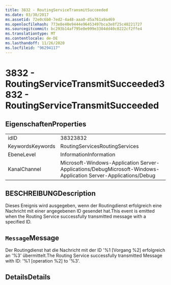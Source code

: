 ```yaml
---
title: 3832 - RoutingServiceTransmitSucceeded
ms.date: 03/30/2017
ms.assetid: 72e0c6b0-7ed2-4a48-aaa0-d5a761a9a469
ms.openlocfilehash: 773e8e40e9444e96453497bca3e8f25c48221727
ms.sourcegitcommit: bc293b14af795e0e999e3304dd40c0222cf2ffe4
ms.translationtype: MT
ms.contentlocale: de-DE
ms.lasthandoff: 11/26/2020
ms.locfileid: "96294117"
---
```

# <a name="3832---routingservicetransmitsucceeded"></a><span data-ttu-id="3566f-102">3832 - RoutingServiceTransmitSucceeded</span><span class="sxs-lookup"><span data-stu-id="3566f-102">3832 - RoutingServiceTransmitSucceeded</span></span>

## <a name="properties"></a><span data-ttu-id="3566f-103">Eigenschaften</span><span class="sxs-lookup"><span data-stu-id="3566f-103">Properties</span></span>  
  
|||  
|-|-|  
|<span data-ttu-id="3566f-104">id</span><span class="sxs-lookup"><span data-stu-id="3566f-104">ID</span></span>|<span data-ttu-id="3566f-105">3832</span><span class="sxs-lookup"><span data-stu-id="3566f-105">3832</span></span>|  
|<span data-ttu-id="3566f-106">Keywords</span><span class="sxs-lookup"><span data-stu-id="3566f-106">Keywords</span></span>|<span data-ttu-id="3566f-107">RoutingServices</span><span class="sxs-lookup"><span data-stu-id="3566f-107">RoutingServices</span></span>|  
|<span data-ttu-id="3566f-108">Ebene</span><span class="sxs-lookup"><span data-stu-id="3566f-108">Level</span></span>|<span data-ttu-id="3566f-109">Information</span><span class="sxs-lookup"><span data-stu-id="3566f-109">Information</span></span>|  
|<span data-ttu-id="3566f-110">Kanal</span><span class="sxs-lookup"><span data-stu-id="3566f-110">Channel</span></span>|<span data-ttu-id="3566f-111">Microsoft-Windows-Application Server-Applications/Debug</span><span class="sxs-lookup"><span data-stu-id="3566f-111">Microsoft-Windows-Application Server-Applications/Debug</span></span>|  
  
## <a name="description"></a><span data-ttu-id="3566f-112">BESCHREIBUNG</span><span class="sxs-lookup"><span data-stu-id="3566f-112">Description</span></span>  

 <span data-ttu-id="3566f-113">Dieses Ereignis wird ausgegeben, wenn der Routingdienst erfolgreich eine Nachricht mit einer angegebenen ID gesendet hat.</span><span class="sxs-lookup"><span data-stu-id="3566f-113">This event is emitted when the Routing Service successfully transmitted message with a specified ID.</span></span>  
  
## <a name="message"></a><span data-ttu-id="3566f-114">`Message`</span><span class="sxs-lookup"><span data-stu-id="3566f-114">Message</span></span>  

 <span data-ttu-id="3566f-115">Der Routingdienst hat die Nachricht mit der ID '%1 [Vorgang %2] erfolgreich an '%3' übermittelt.</span><span class="sxs-lookup"><span data-stu-id="3566f-115">The Routing Service successfully transmitted Message with ID: '%1 [operation %2] to '%3'.</span></span>  
  
## <a name="details"></a><span data-ttu-id="3566f-116">Details</span><span class="sxs-lookup"><span data-stu-id="3566f-116">Details</span></span>
